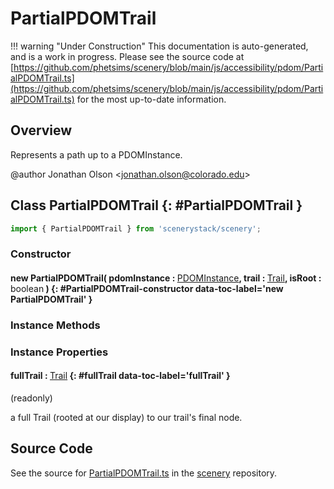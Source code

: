 # PartialPDOMTrail

!!! warning "Under Construction"
    This documentation is auto-generated, and is a work in progress. Please see the source code at
    [https://github.com/phetsims/scenery/blob/main/js/accessibility/pdom/PartialPDOMTrail.ts](https://github.com/phetsims/scenery/blob/main/js/accessibility/pdom/PartialPDOMTrail.ts) for the most up-to-date information.

## Overview

Represents a path up to a PDOMInstance.

@author Jonathan Olson &lt;jonathan.olson@colorado.edu&gt;

## Class PartialPDOMTrail {: #PartialPDOMTrail }


```js
import { PartialPDOMTrail } from 'scenerystack/scenery';
```
### Constructor

#### new PartialPDOMTrail( pdomInstance : <span style="font-weight: 400;">[PDOMInstance](../scenery/PDOMInstance.md)</span>, trail : <span style="font-weight: 400;">[Trail](../scenery/Trail.md)</span>, isRoot : <span style="font-weight: 400;"><span style="color: hsla(calc(var(--md-hue) + 180deg),80%,40%,1);">boolean</span></span> ) {: #PartialPDOMTrail-constructor data-toc-label='new PartialPDOMTrail' }

### Instance Methods



### Instance Properties

#### fullTrail : <span style="font-weight: 400;">[Trail](../scenery/Trail.md)</span> {: #fullTrail data-toc-label='fullTrail' }

(readonly)

a full Trail (rooted at our display) to our trail's final node.



## Source Code

See the source for [PartialPDOMTrail.ts](https://github.com/phetsims/scenery/blob/main/js/accessibility/pdom/PartialPDOMTrail.ts) in the [scenery](https://github.com/phetsims/scenery) repository.
